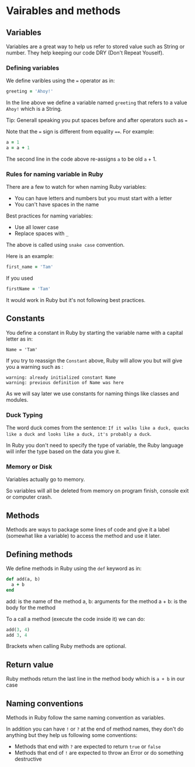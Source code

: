 # Vairables and methods

## Variables
Variables are a great way to help us refer to stored value such as String or number. They help keeping our code DRY (Don't Repeat Youself).

### Defining variables
We define varibles using the `=` operator as in:
```ruby
greeting = 'Ahoy!'
```
In the line above we define a variable named `greeting` that refers to a value `Ahoy!` which is a String.

Tip: Generall speaking you put spaces before and after operators such as `=`

Note that the `=` sign is different from equality `==`. For example:
```ruby
a = 1
a = a + 1
```
The second line in the code above re-assigns `a` to be old `a` + 1.

### Rules for naming variable in Ruby
There are a few to watch for when naming Ruby variables:
- You can have letters and numbers but you must start with a letter
- You can't have spaces in the name

Best practices for naming variables:
- Use all lower case
- Replace spaces with `_`

The above is called using `snake case` convention.

Here is an example:
```ruby
first_name = 'Tam'
```
If you used
```ruby
firstName = 'Tam'
```
It would work in Ruby but it's not following best practices.

## Constants
You define a constant in Ruby by starting the variable name with a capital letter as in:

```
Name = 'Tam'
```
If you try to reassign the `Constant` above, Ruby will allow you but will give you a warning such as :
```
warning: already initialized constant Name
warning: previous definition of Name was here
```
As we will say later we use constants for naming things like classes and modules.

### Duck Typing
The word duck comes from the sentence: `If it walks like a duck, quacks like a duck and looks like a duck, it's probably a duck`.

In Ruby you don't need to specify the type of variable, the Ruby language will infer the type based on the data you give it.

### Memory or Disk
Variables actually go to memory.

So variables will all be deleted from memory on program finish, console exit or computer crash.

## Methods
Methods are ways to package some lines of code and give it a label (somewhat like a variable) to access the method and use it later.

## Defining methods
We define methods in Ruby using the `def` keyword as in:
```ruby
def add(a, b)
  a + b
end
```

add: is the name of the method
a, b: arguments for the method
a + b: is the body for the method

To a call a method (execute the code inside it) we can do:
```ruby
add(3, 4)
add 3, 4
```
Brackets when calling Ruby methods are optional.

## Return value
Ruby methods return the last line in the method body which is `a + b` in our case

## Naming conventions
Methods in Ruby follow the same naming convention as variables. 

In addition you can have `!` or `?` at the end of method names, they don't do anything but they help us following some conventions:
- Methods that end with `?` are expected to return `true` or `false`
- Methods that end of `!` are expected to throw an Error or do something destructive

